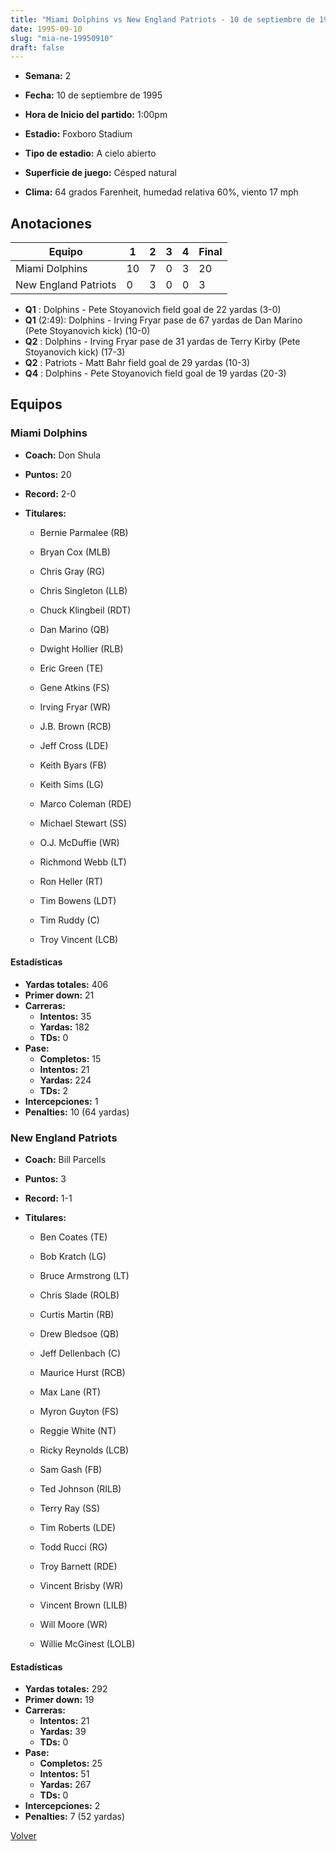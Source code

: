 ```yaml
---
title: "Miami Dolphins vs New England Patriots - 10 de septiembre de 1995"
date: 1995-09-10
slug: "mia-ne-19950910"
draft: false
---
```


* **Semana:** 2
* **Fecha:** 10 de septiembre de 1995

* **Hora de Inicio del partido:** 1:00pm
* **Estadio:** Foxboro Stadium
* **Tipo de estadio:** A cielo abierto
* **Superficie de juego:** Césped natural
* **Clima:** 64 grados Farenheit, humedad relativa 60%, viento 17 mph





## Anotaciones
| Equipo | 1 | 2 | 3 | 4 | Final |
|--------|---|---|---|---|-------|
| Miami Dolphins  | 10 | 7 | 0 | 3  | 20 |
| New England Patriots  | 0 | 3 | 0 | 0  | 3 |
* **Q1** : Dolphins - Pete Stoyanovich field goal de 22 yardas (3-0)
* **Q1** (2:49): Dolphins - Irving Fryar pase de 67 yardas de Dan Marino (Pete Stoyanovich kick) (10-0)
* **Q2** : Dolphins - Irving Fryar pase de 31 yardas de Terry Kirby (Pete Stoyanovich kick) (17-3)
* **Q2** : Patriots - Matt Bahr field goal de 29 yardas (10-3)
* **Q4** : Dolphins - Pete Stoyanovich field goal de 19 yardas (20-3)


## Equipos


### Miami Dolphins
* **Coach:** Don Shula
* **Puntos:** 20
* **Record:** 2-0
* **Titulares:** 

  * Bernie Parmalee (RB) 

  * Bryan Cox (MLB) 

  * Chris Gray (RG) 

  * Chris Singleton (LLB) 

  * Chuck Klingbeil (RDT) 

  * Dan Marino (QB) 

  * Dwight Hollier (RLB) 

  * Eric Green (TE) 

  * Gene Atkins (FS) 

  * Irving Fryar (WR) 

  * J.B. Brown (RCB) 

  * Jeff Cross (LDE) 

  * Keith Byars (FB) 

  * Keith Sims (LG) 

  * Marco Coleman (RDE) 

  * Michael Stewart (SS) 

  * O.J. McDuffie (WR) 

  * Richmond Webb (LT) 

  * Ron Heller (RT) 

  * Tim Bowens (LDT) 

  * Tim Ruddy (C) 

  * Troy Vincent (LCB) 

#### Estadísticas
* **Yardas totales:** 406
* **Primer down:** 21
* **Carreras:**
  * **Intentos:** 35
  * **Yardas:** 182
  * **TDs:** 0
* **Pase:**
  * **Completos:** 15
  * **Intentos:** 21
  * **Yardas:** 224
  * **TDs:** 2
* **Intercepciones:** 1
* **Penalties:** 10 (64 yardas)

### New England Patriots
* **Coach:** Bill Parcells
* **Puntos:** 3
* **Record:** 1-1
* **Titulares:** 

  * Ben Coates (TE) 

  * Bob Kratch (LG) 

  * Bruce Armstrong (LT) 

  * Chris Slade (ROLB) 

  * Curtis Martin (RB) 

  * Drew Bledsoe (QB) 

  * Jeff Dellenbach (C) 

  * Maurice Hurst (RCB) 

  * Max Lane (RT) 

  * Myron Guyton (FS) 

  * Reggie White (NT) 

  * Ricky Reynolds (LCB) 

  * Sam Gash (FB) 

  * Ted Johnson (RILB) 

  * Terry Ray (SS) 

  * Tim Roberts (LDE) 

  * Todd Rucci (RG) 

  * Troy Barnett (RDE) 

  * Vincent Brisby (WR) 

  * Vincent Brown (LILB) 

  * Will Moore (WR) 

  * Willie McGinest (LOLB) 

#### Estadísticas
* **Yardas totales:** 292
* **Primer down:** 19
* **Carreras:**
  * **Intentos:** 21
  * **Yardas:** 39
  * **TDs:** 0
* **Pase:**
  * **Completos:** 25
  * **Intentos:** 51
  * **Yardas:** 267
  * **TDs:** 0
* **Intercepciones:** 2
* **Penalties:** 7 (52 yardas)


[Volver](/historia/1995)
